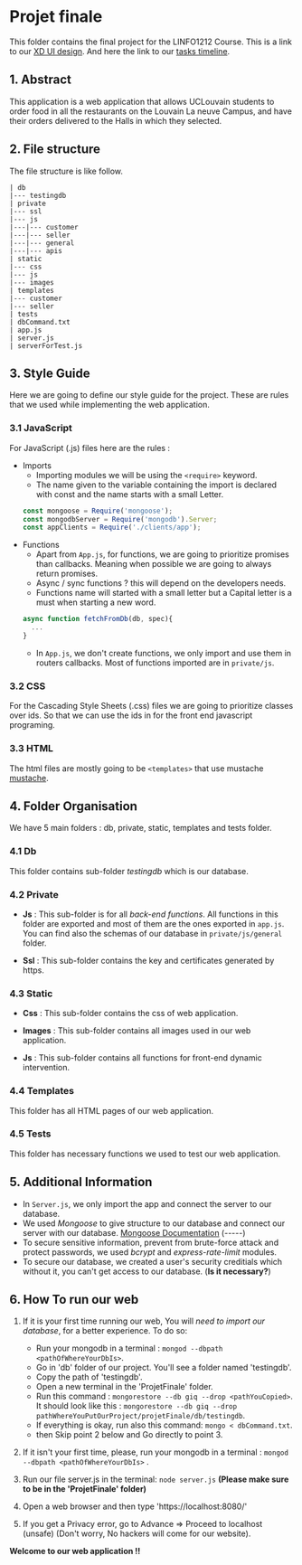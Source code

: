 # Projet finale
This folder contains the final project for the LINFO1212 Course. 
This is a link to our [XD UI design](https://xd.adobe.com/view/55df3040-04f0-4185-98be-db1e66c10891-008c/).
And here the link to our [tasks timeline](https://docs.google.com/document/d/1ffFzls8U0NDZME7glb_DqhvGBNL_LUBWAEz5BC5bzjw/edit).
## 1. Abstract
This application is a web application that allows UCLouvain students to order food in all the restaurants on the Louvain La neuve Campus, and have their orders delivered to the Halls in which they selected. 
## 2. File structure
The file structure is like follow.
```
| db
|--- testingdb
| private
|--- ssl
|--- js
|---|--- customer
|---|--- seller
|---|--- general
|---|--- apis
| static
|--- css
|--- js
|--- images
| templates
|--- customer
|--- seller
| tests
| dbCommand.txt
| app.js
| server.js
| serverForTest.js
```

## 3. Style Guide 
Here we are going to define our style guide for the project. These are rules that we used while implementing the web application.

### 3.1 JavaScript
For JavaScript (.js) files here are the rules : 

* Imports 
  * Importing modules we will be using the `<require>` keyword.
  * The name given to the variable containing the import is declared with const and the name starts with a small Letter.
  ```js
  const mongoose = Require('mongoose');
  const mongodbServer = Require('mongodb').Server;
  const appClients = Require('./clients/app');
  ```
* Functions 
  * Apart from `App.js`, for functions, we are going to prioritize promises than callbacks. Meaning when possible we are going to always return promises. 
  * Async / sync functions ? this will depend on the developers needs.
  * Functions name will started with a small letter but a Capital letter is a must when starting a new word.
  ```js
  async function fetchFromDb(db, spec){
    ...
  }
  ```
  * In `App.js`, we don't create functions, we only import and use them in routers callbacks. Most of functions imported are in `private/js`.

  
 ### 3.2 CSS 
 For the Cascading Style Sheets (.css) files we are going to prioritize classes over ids. So that we can use the ids in for the front end javascript programing.
 
 ### 3.3 HTML
 The html files are mostly going to be `<templates>` that use mustache [mustache](https://github.com/janl/mustache.js).
 
 ## 4. Folder Organisation
 We have 5 main folders : db, private, static, templates and tests folder.
 
 ### 4.1 Db
 This folder contains sub-folder *testingdb* which is our database.
 
 ### 4.2 Private 
 
  * **Js** :
  This sub-folder is for all *back-end functions*. All functions in this folder are exported and most of them are the ones exported in `app.js`. 
  You can find also the schemas of our database in `private/js/general` folder.
 
  * **Ssl** : 
  This sub-folder contains the key and certificates generated by https. 
 
 ### 4.3 Static
 
  * **Css** : 
  This sub-folder contains the css of web application.
 
  * **Images** : 
  This sub-folder contains all images used in our web application.
 
  * **Js** : 
  This sub-folder contains all functions for front-end dynamic intervention.
 
 ### 4.4 Templates
  This folder has all HTML pages of our web application.

 ### 4.5 Tests
  This folder has necessary functions we used to test our web application.
 
 ## 5. Additional Information
 * In `Server.js`, we only import the app and connect the server to our database.
 * We used *Mongoose* to give structure to our database and connect our server with our database. [Mongoose Documentation](https://mongoosejs.com/docs/index.html) (-----)
 * To secure sensitive information, prevent from brute-force attack and protect passwords, we used *bcrypt* and *express-rate-limit* modules.
 * To secure our database, we created a user's security creditials which without it, you can't get access to our database. (**Is it necessary?**)
 
 ## 6. How To run our web
 
1. If it is your first time running our web, You will *need to import our database*, for a better experience. To do so:
	* Run your mongodb in a terminal : `mongod --dbpath <pathOfWhereYourDbIs>`.
	* Go in 'db' folder of our project. You'll see a folder named 'testingdb'.
	* Copy the path of 'testingdb'. 
	* Open a new terminal in the 'ProjetFinale' folder.
	* Run this command : `mongorestore --db giq --drop <pathYouCopied>`. 
		It should look like this : `mongorestore --db giq --drop pathWhereYouPutOurProject/projetFinale/db/testingdb`.
	* If everything is okay, run also this command: `mongo < dbCommand.txt`.
	* then Skip point 2 below and Go directly to point 3.

2. If it isn't your first time, please, run your mongodb in a terminal : `mongod --dbpath <pathOfWhereYourDbIs>` .
3. Run our file server.js in the terminal: `node server.js` **(Please make sure to be in the 'ProjetFinale' folder)**
4. Open a web browser and then type 'https://localhost:8080/'
5. If you get a Privacy error, go to Advance => Proceed to localhost (unsafe) (Don't worry, No hackers will come for our website).


**Welcome to our web application !!**

